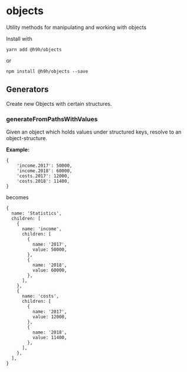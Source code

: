 # objects
Utility methods for manipulating and working with objects

Install with
```
yarn add @h9h/objects
```

or
```
npm install @h9h/objects --save
```

## Generators
Create new Objects with certain structures.

### generateFromPathsWithValues

Given an object which holds values under structured keys, resolve to an object-structure.

**Example:**
```
{
    'income.2017': 50000,
    'income.2018': 60000,
    'costs.2017': 12000,
    'costs.2018': 11400,
}
```

becomes

```
{
  name: 'Statistics',
  children: [
    {
      name: 'income',
      children: [
        {
          name: '2017',
          value: 50000,
        },
        {
          name: '2018',
          value: 60000,
        },
      ],
    },
    {
      name: 'costs',
      children: [
        {
          name: '2017',
          value: 12000,
        },
        {
          name: '2018',
          value: 11400,
        },
      ],
    },
  ],
}
```
